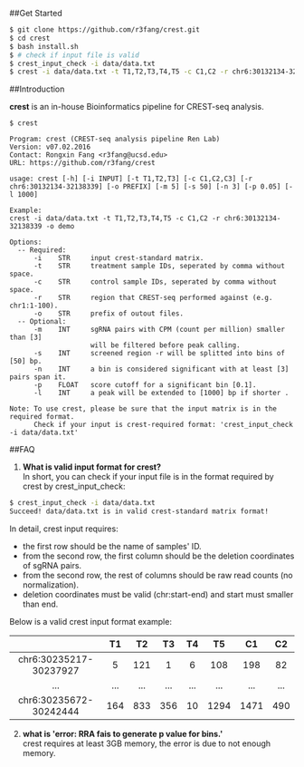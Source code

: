 ##Get Started

```sh
$ git clone https://github.com/r3fang/crest.git
$ cd crest
$ bash install.sh
$ # check if input file is valid
$ crest_input_check -i data/data.txt 
$ crest -i data/data.txt -t T1,T2,T3,T4,T5 -c C1,C2 -r chr6:30132134-32138339 -o demo 
```

##Introduction

**crest** is an in-house Bioinformatics pipeline for CREST-seq analysis.

```
$ crest

Program: crest (CREST-seq analysis pipeline Ren Lab)
Version: v07.02.2016
Contact: Rongxin Fang <r3fang@ucsd.edu>
URL: https://github.com/r3fang/crest

usage: crest [-h] [-i INPUT] [-t T1,T2,T3] [-c C1,C2,C3] [-r chr6:30132134-32138339] [-o PREFIX] [-m 5] [-s 50] [-n 3] [-p 0.05] [-l 1000]

Example:
crest -i data/data.txt -t T1,T2,T3,T4,T5 -c C1,C2 -r chr6:30132134-32138339 -o demo

Options:
  -- Required:
      -i    STR     input crest-standard matrix.
      -t    STR     treatment sample IDs, seperated by comma without space.
      -c    STR     control sample IDs, seperated by comma without space.
      -r    STR     region that CREST-seq performed against (e.g. chr1:1-100).
      -o    STR     prefix of outout files.
  -- Optional:
      -m    INT     sgRNA pairs with CPM (count per million) smaller than [3]
                    will be filtered before peak calling.
      -s    INT     screened region -r will be splitted into bins of [50] bp.
      -n    INT     a bin is considered significant with at least [3] pairs span it.
      -p    FLOAT   score cutoff for a significant bin [0.1].
      -l    INT     a peak will be extended to [1000] bp if shorter .

Note: To use crest, please be sure that the input matrix is in the required format.
      Check if your input is crest-required format: 'crest_input_check -i data/data.txt'

```

##FAQ

1. **What is valid input format for crest?**  
 In short, you can check if your input file is in the format required by crest by crest_input_check:
 
 ```bash
 $ crest_input_check -i data/data.txt
 Succeed! data/data.txt is in valid crest-standard matrix format!
 ```
 
 In detail, crest input requires:
 + the first row should be the name of samples' ID. 
 + from the second row, the first column should be the deletion coordinates of sgRNA pairs. 
 + from the second row, the rest of columns should be raw read counts (no normalization). 
 + deletion coordinates must be valid (chr:start-end) and start must smaller than end.
 
 Below is a valid crest input format example:
 
 |  | T1 | T2 | T3 | T4 | T5 | C1 | C2 |  
 |:------------------:|:-------------:|:-----:|:------:|:-------:|:-------:|:-------:|:-------:|
 | chr6:30235217-30237927	|5	 |121	|1	 |6	   |108	   |198	   |82
 | ...	|...	 |...	|...	 |...	   |...	   |...	   |...
 | chr6:30235672-30242444	|164 |833	|356 |10   |1294   |1471   |490

2. **what is 'error: RRA fais to generate p value for bins.'**  
 crest requires at least 3GB memory, the error is due to not enough memory.
 
 
 
 
 
 
 
 
